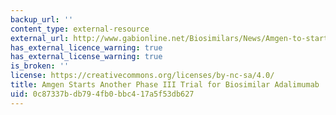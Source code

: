 ```yaml
---
backup_url: ''
content_type: external-resource
external_url: http://www.gabionline.net/Biosimilars/News/Amgen-to-start-phase-III-trial-for-biosimilar-adalimumab
has_external_licence_warning: true
has_external_license_warning: true
is_broken: ''
license: https://creativecommons.org/licenses/by-nc-sa/4.0/
title: Amgen Starts Another Phase III Trial for Biosimilar Adalimumab
uid: 0c87337b-db79-4fb0-bbc4-17a5f53db627
---
```

